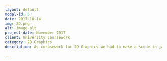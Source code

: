 ```yaml
---
layout: default
modal-id: 5
date: 2017-10-14
img: 2D.png
alt: image-alt
project-date: November 2017
client: University Coursework
category: 2D Graphics
description: As corusework for 2D Graphics we had to make a scene in javascript that had two objects with physics and animation. The code for this project can be found on my Github <a href="https://github.com/ArmerJacob/2D-Coursework."  target="_blank" > Here!</a> 

---
```

